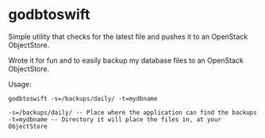 godbtoswift
============================

Simple utility that checks for the latest file and pushes it to an OpenStack ObjectStore.

Wrote it for fun and to easily backup my database files to an OpenStack ObjectStore.

Usage:

	godbtoswift -s=/backups/daily/ -t=mydbname

	-s=/backups/daily/ -- Place where the application can find the backups
	-t=mydbname -- Directory it will place the files in, at your ObjectStore

